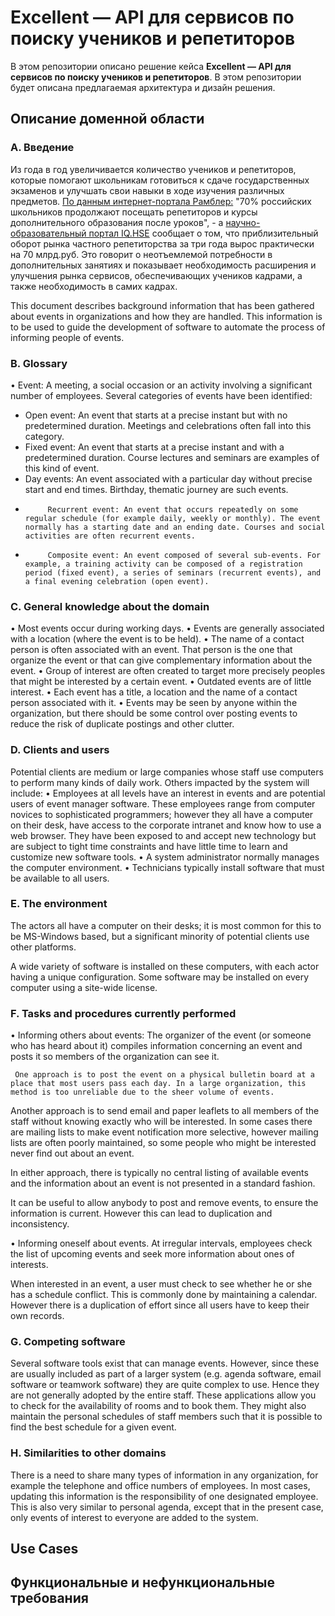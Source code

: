 # Excellent — API для сервисов по поиску учеников и репетиторов
В этом репозитории описано решение кейса **Excellent — API для сервисов по поиску учеников и репетиторов**. В этом репозитории будет описана предлагаемая архитектура и дизайн решения.

## Описание доменной области

### A. Введение
Из года в год увеличивается количество учеников и репетиторов, которые помогают школьникам готовиться к сдаче государственных экзаменов и улучшать свои навыки в ходе изучения различных предметов. [По данным интернет-портала Рамблер:](https://news.rambler.ru/sociology/43812515-eksperty-obyasnili-pochemu-k-2021-godu-v-rossii-vyrastet-potrebnost-v-repetitorah/?utm_content=news_media&utm_medium=read_more&utm_source=copylink) "70% российских школьников продолжают посещать репетиторов и курсы дополнительного образования после уроков", - а [научно-образовательный портал IQ.HSE](https://iq.hse.ru/news/361059490.html) сообщает о том, что приблизительный оборот рынка частного репетиторства за три года вырос практически на 70 млрд.руб. Это говорит о неотъемлемой потребности в дополнительных занятиях и показывает необходимость расширения и улучшения рынка сервисов, обеспечивающих учеников кадрами, а также необходимость в самих кадрах.


This document describes background information that has been gathered about events in organizations and how they are handled. This information is to be used to guide the development of software to automate the process of informing people of events.
 
### B. Glossary
• Event: A meeting, a social occasion or an activity involving a significant number of employees. Several categories of events have been identified:
-    Open event: An event that starts at a precise instant but with no predetermined duration. Meetings and celebrations often fall into this category.
-    Fixed event: An event that starts at a precise instant and with a predetermined duration. Course lectures and  seminars are examples of this kind of event.
-    Day events: An event associated with a particular day without precise start and end times. Birthday, thematic journey are such events.
-          Recurrent event: An event that occurs repeatedly on some regular schedule (for example daily, weekly or monthly). The event normally has a starting date and an ending date. Courses and social activities are often recurrent events.
-          Composite event: An event composed of several sub-events. For example, a training activity can be composed of a registration period (fixed event), a series of seminars (recurrent events), and a final evening celebration (open event). 
 
### C. General knowledge about the domain
•    Most events occur during working days.
•    Events are generally associated with a location (where the event is to be held).
•    The name of a contact person is often associated with an event. That person is the one that organize the event or that can give complementary information about the event.
•    Group of interest are often created to target more precisely peoples that might be interested by a certain event.
•    Outdated events are of little interest.
•    Each event has a title, a location and the name of a contact person associated with it.
•    Events may be seen by anyone within the organization, but there should be some control over posting events to reduce the risk of duplicate postings and other clutter.
 
### D. Clients and users
Potential clients are medium or large companies whose staff use computers to perform many kinds of daily work. Others impacted by the system will include:
•   Employees at all levels have an interest in events and are potential users of event manager software. These employees range from computer novices to sophisticated programmers; however they all have a computer on their desk, have access to the corporate intranet and know how to use a web browser. They have been exposed to and accept new technology but are subject to tight time constraints and have little time to learn and customize new software tools.
•    A system administrator normally manages the computer environment.
•   Technicians typically install software that must be available to all users.
 
### E. The environment
The actors all have a computer on their desks; it is most common for this to be MS-Windows based, but a significant minority of potential clients use other platforms.
 
A wide variety of software is installed on these computers, with each actor having a unique configuration. Some software may be installed on every computer using a site-wide license.
 
### F. Tasks and procedures currently performed
•    Informing others about events: The organizer of the event (or someone who has heard about it) compiles information concerning an event and posts it so members of the organization can see it.
 
     One approach is to post the event on a physical bulletin board at a place that most users pass each day. In a large organization, this method is too unreliable due to the sheer volume of events.
 
Another approach is to send email and paper leaflets to all members of the staff without knowing exactly who will be interested. In some cases there are mailing lists to make event notification more selective, however mailing lists are often poorly maintained, so some people who might be interested never find out about an event.
 
In either approach, there is typically no central listing of available events and the information about an event is not presented in a standard fashion.
 
It can be useful to allow anybody to post and remove events, to ensure the information is current. However this can lead to duplication and inconsistency.
 
•    Informing oneself about events. At irregular intervals, employees check the list of upcoming events and seek more information about ones of interests.
 
When interested in an event, a user must check to see whether he or she has a schedule conflict. This is commonly done by maintaining a calendar. However there is a duplication of effort since all users have to keep their own records.
 
### G. Competing software
Several software tools exist that can manage events. However, since these are usually included as part of a larger system (e.g. agenda software, email software or teamwork software) they are quite complex to use. Hence they are not generally adopted by the entire staff.
These applications allow you to check for the availability of rooms and to book them. They might also maintain the personal schedules of staff members such that it is possible to find the best schedule for a given event.
 
### H. Similarities to other domains
There is a need to share many types of information in any organization, for example the telephone and office numbers of employees. In most cases, updating this information is the responsibility of one designated employee. This is also very similar to personal agenda, except that in the present case, only events of interest to everyone are added to the system.
 

## Use Cases

## Функциональные и нефункциональные требования

